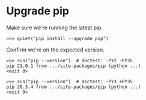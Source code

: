 # Upgrade pip

Make sure we're running the latest pip.

    >>> quiet("pip install --upgrade pip")

Confirm we're on the expected version.

    >>> run("pip --version")  # doctest: -PY2 -PY35
    pip 21.0.1 from .../site-packages/pip (python ...)
    <exit 0>

    >>> run("pip --version")  # doctest: -PY3 +PY35
    pip 20.3.4 from .../site-packages/pip (python ...)
    <exit 0>
